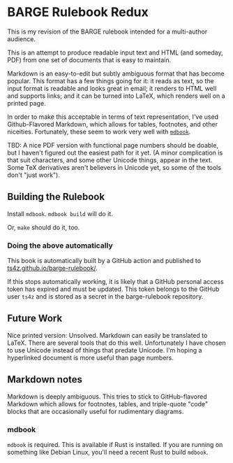 BARGE Rulebook Redux
====================

This is my revision of the BARGE rulebook intended for a multi-author audience.

This is an attempt to produce readable input text and HTML (and someday, PDF)
from one set of documents that is easy to maintain.

Markdown is an easy-to-edit but subtly ambiguous format that has become
popular.  This format has a few things going for it: it reads as text, so the
input format is readable and looks great in email; it renders to HTML well and
supports links; and it can be turned into LaTeX, which renders well on a
printed page.

In order to make this acceptable in terms of text representation, I've used
Github-Flavored Markdown, which allows for tables, footnotes, and other
niceities.  Fortunately, these seem to work very well with
[`mdbook`](https://rust-lang.github.io/mdBook/).

TBD: A nice PDF version with functional page numbers should be doable, but I
haven't figured out the easiest path for it yet.  (A minor complication is that
suit characters, and some other Unicode things, appear in the text.  Some TeX
derivatives aren't believers in Unicode yet, so some of the tools don't "just
work").

Building the Rulebook
---------------------

Install `mdbook`.  `mdbook build` will do it.

Or, `make` should do it, too.

### Doing the above automatically

This book is automatically built by a GitHub action and published to
[ts4z.github.io/barge-rulebook/](https://ts4z.github.io/barge-rulebook/).

If this stops automatically working, it is likely that a GitHub personal access
token has expired and must be updated.  This token belongs to the GitHub user
`ts4z` and is stored as a secret in the barge-rulebook repository.

Future Work
-----------

Nice printed version: Unsolved.  Markdown can easily be translated to LaTeX.
There are several tools that do this well.  Unfortunately I have chosen to use
Unicode instead of things that predate Unicode.  I'm hoping a hyperlinked
document is more useful than page numbers.

Markdown notes
--------------

Markdown is deeply ambiguous.  This tries to stick to GitHub-flavored Markdown
which allows for footnotes, tables, and triple-quote "code" blocks that are 
occasionally useful for rudimentary diagrams.

### mdbook

`mdbook` is required.  This is available if Rust is installed.  If you are
running on something like Debian Linux, you'll need a recent Rust to build
`mdbook`.
